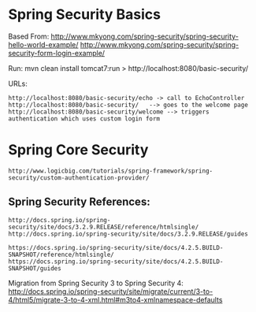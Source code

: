Spring Security Basics 
================================

Based From:
	http://www.mkyong.com/spring-security/spring-security-hello-world-example/
	http://www.mkyong.com/spring-security/spring-security-form-login-example/


Run: mvn clean install tomcat7:run
	> http://localhost:8080/basic-security/

URLs: 

	http://localhost:8080/basic-security/echo -> call to EchoController 
	http://localhost:8080/basic-security/	--> goes to the welcome page 
	http://localhost:8080/basic-security/welcome --> triggers authentication which uses custom login form


Spring Core Security
================================
	
	http://www.logicbig.com/tutorials/spring-framework/spring-security/custom-authentication-provider/
	


Spring Security References:
---------------------------------------------------------- 
	http://docs.spring.io/spring-security/site/docs/3.2.9.RELEASE/reference/htmlsingle/
	http://docs.spring.io/spring-security/site/docs/3.2.9.RELEASE/guides

	https://docs.spring.io/spring-security/site/docs/4.2.5.BUILD-SNAPSHOT/reference/htmlsingle/
	https://docs.spring.io/spring-security/site/docs/4.2.5.BUILD-SNAPSHOT/guides

Migration from Spring Security 3 to Spring Security 4:
	http://docs.spring.io/spring-security/site/migrate/current/3-to-4/html5/migrate-3-to-4-xml.html#m3to4-xmlnamespace-defaults

	